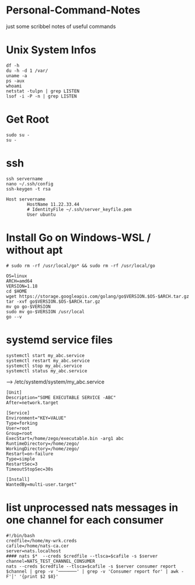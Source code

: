 # Personal-Command-Notes
just some scribbel notes of useful commands

# Unix System Infos

```
df -h
du -h -d 1 /var/
uname -a
ps -aux
whoami
netstat -tulpn | grep LISTEN
lsof -i -P -n | grep LISTEN

```

# Get Root

```
sudo su -
su -
```

# ssh

```
ssh servername
nano ~/.ssh/config
ssh-keygen -t rsa
```
```
Host servername
        HostName 11.22.33.44
        # IdentityFile ~/.ssh/server_keyfile.pem
        User ubuntu
```

# Install Go on Windows-WSL / without apt

```
# sudo rm -rf /usr/local/go* && sudo rm -rf /usr/local/go

OS=linux
ARCH=amd64
VERSION=1.18
cd $HOME
wget https://storage.googleapis.com/golang/go$VERSION.$OS-$ARCH.tar.gz
tar -xvf go$VERSION.$OS-$ARCH.tar.gz
mv go go-$VERSION
sudo mv go-$VERSION /usr/local
go --v
```

# systemd service files
```
systemctl start my_abc.service
systemctl restart my_abc.service
systemctl stop my_abc.service
systemctl status my_abc.service
```
--> /etc/systemd/system/my_abc.service
```
[Unit]
Description="SOME EXECUTABLE SERVICE -ABC"
After=network.target

[Service]
Environment="KEY=VALUE"
Type=forking
User=root
Group=root
ExecStart=/home/zego/executable.bin -arg1 abc
RuntimeDirectory=/home/zego/
WorkingDirectory=/home/zego/
Restart=on-failure
Type=simple
RestartSec=3
TimeoutStopSec=30s

[Install]
WantedBy=multi-user.target"
``` 

# list unprocessed nats messages in one channel for each consumer
```
#!/bin/bash
credfile=/home/my-wrk.creds
cafile=/home/nats-ca.cer
server=nats.localhost
#### nats $*  --creds $credfile --tlsca=$cafile -s $server 
channel=NATS_TEST_CHANNEL_CONSUMER
nats --creds $credfile --tlsca=$cafile -s $server consumer report $channel | grep -v '───────' | grep -v 'Consumer report for' | awk -F'│' '{print $2 $8}'
```
